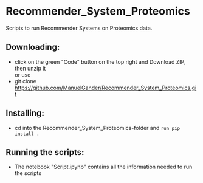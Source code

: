 # Recommender_System_Proteomics
Scripts to run Recommender Systems on Proteomics data.

## Downloading:
  - click on the green "Code" button on the top right and Download ZIP, then unzip it  
  or use  
  - git clone https://github.com/ManuelGander/Recommender_System_Proteomics.git

## Installing:
  - cd into the Recommender_System_Proteomics-folder and ```` run pip install . ````

## Running the scripts:
  - The notebook "Script.ipynb" contains all the information needed to run the scripts
